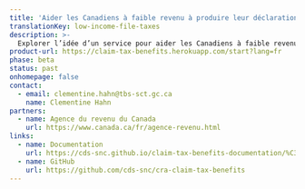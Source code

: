 ```yaml
---
title: 'Aider les Canadiens à faible revenu à produire leur déclaration fiscale'
translationKey: low-income-file-taxes
description: >-
  Explorer l’idée d’un service pour aider les Canadiens à faible revenu à recevoir les prestations et les remboursements auxquels ils ont droit en facilitant la production de leur déclaration de revenus.
product-url: https://claim-tax-benefits.herokuapp.com/start?lang=fr
phase: beta
status: past
onhomepage: false
contact:
  - email: clementine.hahn@tbs-sct.gc.ca
    name: Clementine Hahn
partners:
  - name: Agence du revenu du Canada
    url: https://www.canada.ca/fr/agence-revenu.html
links:
  - name: Documentation
    url: https://cds-snc.github.io/claim-tax-benefits-documentation/%C3%A0-propos-du-service-r%C3%A9clamation-d-avantages-fiscaux/
  - name: GitHub
    url: https://github.com/cds-snc/cra-claim-tax-benefits
---
```


